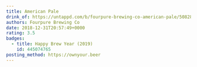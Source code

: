 ```yaml
---
title: American Pale
drink_of: https://untappd.com/b/fourpure-brewing-co-american-pale/508285
authors: Fourpure Brewing Co
date: 2018-12-31T20:57:49+0000
rating: 3.5
badges:
  - title: Happy Brew Year (2019)
    id: 445074765
posting_method: https://ownyour.beer
---
```

